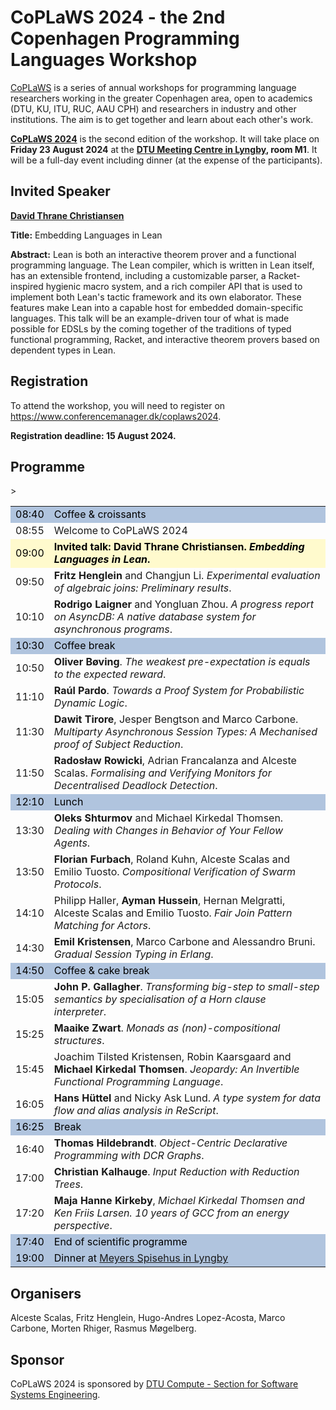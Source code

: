 # CoPLaWS 2024 - the 2nd Copenhagen Programming Languages Workshop

[CoPLaWS](https://coplaws.github.io) is a series of annual workshops for programming language researchers working in the greater Copenhagen area, open to academics (DTU, KU, ITU, RUC, AAU CPH) and researchers in industry and other institutions. The aim is to get together and learn about each other's work.

**[CoPLaWS 2024](https://coplaws.github.io/2024)** is the second edition of the workshop. It will take place on **Friday 23 August 2024** at the **[DTU Meeting Centre in Lyngby](https://maps.app.goo.gl/kVfwgY6QWkNMGx5k6), room M1**. It will be a full-day event including dinner (at the expense of the participants).

## Invited Speaker

**[David Thrane Christiansen](https://davidchristiansen.dk)**

**Title:** Embedding Languages in Lean

**Abstract:** Lean is both an interactive theorem prover and a functional programming language. The Lean compiler, which is written in Lean itself, has an extensible frontend, including a customizable parser, a Racket-inspired hygienic macro system, and a rich compiler API that is used to implement both Lean's tactic framework and its own elaborator. These features make Lean into a capable host for embedded domain-specific languages. This talk will be an example-driven tour of what is made possible for EDSLs by the coming together of the traditions of typed functional programming, Racket, and interactive theorem provers based on dependent types in Lean.

<!--
## Call for Talks 

We invite proposals for 20-minute talks for the workshop. Since there are many programming language researchers in Copenhagen, it is likely that we will get more talk proposals than can fit in a day. In that event, the talks will be selected by the organisers based on a light reviewing process. We will aim for diversity in topics and institutions represented. 

Talk proposals should consist of a title and a one-paragraph abstract. No need to submit any PDF. 

- **Submission link:** <https://easychair.org/conferences/?conf=coplaws2024>
- **Submission deadline: 11 August 2024**
- Notification: 13 August 2024
-->

## Registration

To attend the workshop, you will need to register on <https://www.conferencemanager.dk/coplaws2024>.

**Registration deadline: 15 August 2024.**

## Programme

<table><tbody>
  <tr style="background-color: LightSteelBlue; color: black">
    <td>08:40</td>
    <td>Coffee &amp; croissants</td>
  </tr>
  <tr>
    <td>08:55</td>
    <td>Welcome to CoPLaWS 2024</td>
  </tr>
  <tr style="background-color: lemonchiffon; color: black">>
    <td>09:00</td>
    <td><strong>Invited talk: David Thrane Christiansen. <em>Embedding Languages in Lean</em>.</strong></td>
  </tr>
  <tr>
    <td>09:50</td>
    <td><strong>Fritz Henglein</strong> and Changjun Li. <em>Experimental evaluation of algebraic joins: Preliminary results</em>.</td>
  </tr>
  <tr>
    <td>10:10</td>
    <td><strong>Rodrigo Laigner</strong> and Yongluan Zhou. <em>A progress report on AsyncDB: A native database system for asynchronous programs</em>.</td>
  </tr>
  <tr style="background-color: LightSteelBlue; color: black">
    <td>10:30</td>
    <td>Coffee break</td>
  </tr>
  <tr>
    <td>10:50</td>
    <td><strong>Oliver Bøving</strong>. <em>The weakest pre-expectation is equals to the expected reward</em>.</td>
  </tr>
  <tr>
    <td>11:10</td>
    <td><strong>Raúl Pardo</strong>. <em>Towards a Proof System for Probabilistic Dynamic Logic</em>.</td>
  </tr>
  <tr>
    <td>11:30</td>
    <td><strong>Dawit Tirore</strong>, Jesper Bengtson and Marco Carbone. <em>Multiparty Asynchronous Session Types: A Mechanised proof of Subject Reduction</em>.</td>
  </tr>
  <tr>
    <td>11:50</td>
    <td><strong>Radosław Rowicki</strong>, Adrian Francalanza and Alceste Scalas. <em>Formalising and Verifying Monitors for Decentralised Deadlock Detection</em>.</td>
  </tr>
  <tr style="background-color: LightSteelBlue; color: black">
    <td>12:10</td>
    <td>Lunch</td>
  </tr>
  <tr>
    <td>13:30</td>
    <td><strong>Oleks Shturmov</strong> and Michael Kirkedal Thomsen. <em>Dealing with Changes in Behavior of Your Fellow Agents</em>.</td>
  </tr>
  <tr>
    <td>13:50</td>
    <td><strong>Florian Furbach</strong>, Roland Kuhn, Alceste Scalas and Emilio Tuosto. <em>Compositional Verification of Swarm Protocols</em>.</td>
  </tr>
  <tr>
    <td>14:10</td>
    <td>Philipp Haller, <strong>Ayman Hussein</strong>, Hernan Melgratti, Alceste Scalas and Emilio Tuosto. <em>Fair Join Pattern Matching for Actors</em>.</td>
  </tr>
  <tr>
    <td>14:30</td>
    <td><strong>Emil Kristensen</strong>, Marco Carbone and Alessandro Bruni. <em>Gradual Session Typing in Erlang</em>.</td>
  </tr>
  <tr style="background-color: LightSteelBlue; color: black">
    <td>14:50</td>
    <td>Coffee &amp; cake break</td>
  </tr>
  <tr>
    <td>15:05</td>
    <td><strong>John P. Gallagher</strong>. <em>Transforming big-step to small-step semantics by specialisation of a Horn clause interpreter</em>.</td>
  </tr>
  <tr>
    <td>15:25</td>
    <td><strong>Maaike Zwart</strong>. <em>Monads as (non)-compositional structures</em>.</td>
  </tr>
  <tr>
    <td>15:45</td>
    <td>Joachim Tilsted Kristensen, Robin Kaarsgaard and <strong>Michael Kirkedal Thomsen</strong>. <em>Jeopardy: An Invertible Functional Programming Language</em>.</td>
  </tr>
  <tr>
    <td>16:05</td>
    <td><strong>Hans Hüttel</strong> and Nicky Ask Lund. <em>A type system for data flow and alias analysis in ReScript</em>.</td>
  </tr>
  <tr style="background-color: LightSteelBlue; color: black">
    <td>16:25</td>
    <td>Break</td>
  </tr>
  <tr>
    <td>16:40</td>
    <td><strong>Thomas Hildebrandt</strong>. <em>Object-Centric Declarative Programming with DCR Graphs</em>.</td>
  </tr>
  <tr>
    <td>17:00</td>
    <td><strong>Christian Kalhauge</strong>. <em>Input Reduction with Reduction Trees</em>.</td>
  </tr>
  <tr>
    <td>17:20</td>
    <td><strong>Maja Hanne Kirkeby</strong>, <em>Michael Kirkedal Thomsen and Ken Friis Larsen. 10 years of GCC from an energy perspective</em>.</td>
  </tr>
  <tr style="background-color: LightSteelBlue; color: black">
    <td>17:40</td>
    <td>End of scientific programme</td>
  </tr>
  <tr style="background-color: LightSteelBlue; color: black">
    <td>19:00</td>
    <td>Dinner at <a href="https://maps.app.goo.gl/2VbLu3eLXdXeSTF16">Meyers Spisehus in Lyngby</a></td>
  </tr>
</tbody></table>

## Organisers

Alceste Scalas, Fritz Henglein, Hugo-Andres Lopez-Acosta, Marco Carbone, Morten Rhiger, Rasmus Møgelberg.

## Sponsor

CoPLaWS 2024 is sponsored by [DTU Compute - Section for Software Systems Engineering](https://www.compute.dtu.dk/english/research/research-sections/software-systems-engineering).
